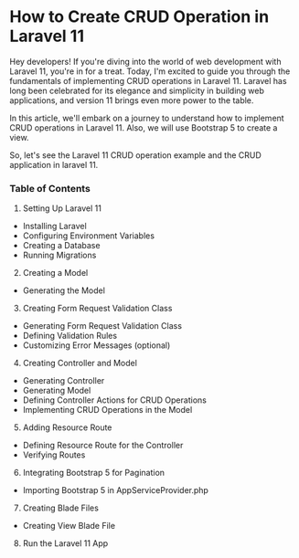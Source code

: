 # How to Create CRUD Operation in Laravel 11

Hey developers! If you're diving into the world of web development with Laravel 11, you're in for a treat. Today, I'm excited to guide you through the fundamentals of implementing CRUD operations in Laravel 11. Laravel has long been celebrated for its elegance and simplicity in building web applications, and version 11 brings even more power to the table.

In this article, we'll embark on a journey to understand how to implement CRUD operations in Laravel 11. Also, we will use Bootstrap 5 to create a view.

So, let's see the Laravel 11 CRUD operation example and the CRUD application in laravel 11.

### **Table of Contents**

1. Setting Up Laravel 11

- Installing Laravel
- Configuring Environment Variables
- Creating a Database
- Running Migrations

2. Creating a Model

- Generating the Model

3. Creating Form Request Validation Class

- Generating Form Request Validation Class
- Defining Validation Rules
- Customizing Error Messages (optional)

4. Creating Controller and Model

- Generating Controller
- Generating Model
- Defining Controller Actions for CRUD Operations
- Implementing CRUD Operations in the Model

5. Adding Resource Route

- Defining Resource Route for the Controller
- Verifying Routes

6. Integrating Bootstrap 5 for Pagination

- Importing Bootstrap 5 in AppServiceProvider.php

7. Creating Blade Files

- Creating View Blade File

8. Run the Laravel 11 App
